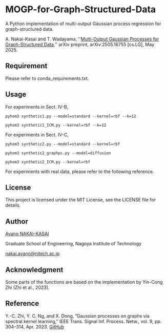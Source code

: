 # MOGP-for-Graph-Structured-Data

A Python implementation of multi-output Gaussian process regression for graph-structured data.

A. Nakai-Kasai and T. Wadayama, ''[Multi-Output Gaussian Processes for Graph-Structured Data](https://arxiv.org/abs/2505.16755),''  arXiv preprint, arXiv:2505.16755 [cs.LG], May 2025. 


## Requirement
Please refer to conda_requirements.txt.

## Usage
For experiments in Sect. IV-B, 
```
pyhom3 synthetic1.py --model=standard --kernel=rbf --k=12
```
```
pyhom3 synthetic1_ICM.py --kernel=rbf --k=12
```
For experiments in Sect. IV-C, 
```
pyhom3 synthetic2.py --model=standard --kernel=rbf
```
```
pyhom3 synthetic2_graphpc.py --model=diffusion
```
```
pyhom3 synthetic2_ICM.py --kernel=rbf
```
For experiments with real data, please refer to the following reference.

## License
This project is licensed under the MIT License, see the LICENSE file for details.

## Author
[Ayano NAKAI-KASAI](https://sites.google.com/view/ayano-nakai/home/english)

Graduate School of Engineering, Nagoya Institute of Technology

nakai.ayano@nitech.ac.jp

## Acknowledgment
Some parts of the functions are based on the implementation by Yin-Cong Zhi (Zhi et al., 2023).

## Reference
Y.-C. Zhi, Y. C. Ng, and X. Dong, ”Gaussian processes on graphs via
spectral kernel learning,” IEEE Trans. Signal Inf. Process. Netw., vol. 9,
pp. 304–314, Apr. 2023. [GitHub](https://github.com/yincong-zhi/Polynomial_Kernel_Learning)
